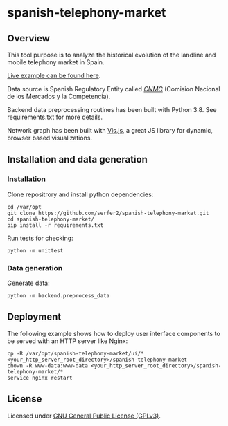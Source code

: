 # spanish-telephony-market

## Overview

This tool purpose is to analyze the historical evolution of the landline and mobile telephony market in Spain.

[Live example can be found here](https://www.serfer2.com/spanish-telephony-market/).

Data source is Spanish Regulatory Entity called [_CNMC_](https://www.cnmc.es/) (Comision Nacional de los Mercados y la Competencia).

Backend data preprocessing routines has been built with Python 3.8. See requirements.txt for more details.

Network graph has been built with [Vis.js](https://visjs.org/), a great JS library for dynamic, browser based visualizations.


## Installation and data generation

### Installation

Clone repositrory and install python dependencies:

```
cd /var/opt
git clone https://github.com/serfer2/spanish-telephony-market.git
cd spanish-telephony-market/
pip install -r requirements.txt
```

Run tests for checking:

```
python -m unittest
```

### Data generation

Generate data:

```
python -m backend.preprocess_data
```

## Deployment

The following example shows how to deploy user interface components to be served with an HTTP server like Nginx:

```
cp -R /var/opt/spanish-telephony-market/ui/* <your_http_server_root_directory>/spanish-telephony-market
chown -R www-data:www-data <your_http_server_root_directory>/spanish-telephony-market/*
service nginx restart
```

## License

Licensed under [GNU General Public License (GPLv3)](https://www.gnu.org/licenses/gpl-3.0.html).
